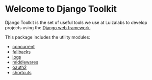 Welcome to Django Toolkit
=========================

Django Toolkit is the set of useful tools we use at Luizalabs to develop
projects using the [Django web framework][django-website].

This package includes the utility modules:

* [concurrent](concurrent)
* [fallbacks](fallbacks)
* [logs](logs)
* [middlewares](middlewares)
* [oauth2](oauth2)
* [shortcuts](shortcuts)

[django-website]: https://www.djangoproject.com/
